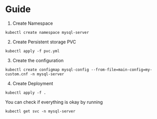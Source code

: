 # Guide

1. Create Namespace

```shell
kubectl create namespace mysql-server
```

2. Create Persistent storage PVC

```shell
kubectl apply -f pvc.yml
```

3. Create the configuration

```shell
kubectl create configmap mysql-config --from-file=main-config=my-custom.cnf -n mysql-server
```

4. Create Deployment

```shell
kubectl apply -f .
```

You can check if everything is okay by running

```shell
kubectl get svc -n mysql-server
```
